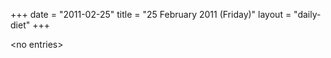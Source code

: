 +++
date = "2011-02-25"
title = "25 February 2011 (Friday)"
layout = "daily-diet"
+++

<p>&lt;no entries&gt;</p>